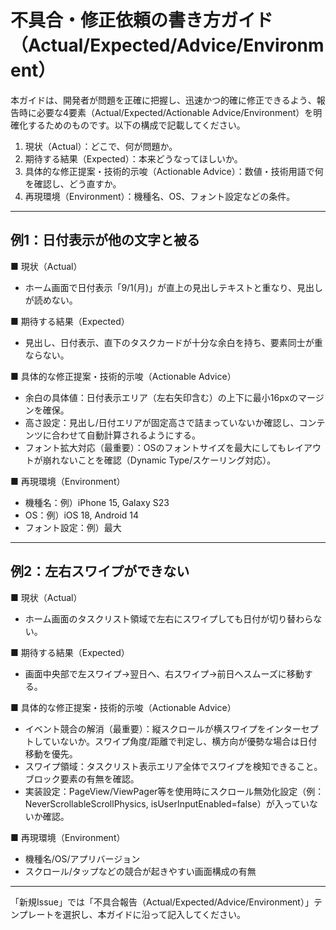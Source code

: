 # 不具合・修正依頼の書き方ガイド（Actual/Expected/Advice/Environment）

本ガイドは、開発者が問題を正確に把握し、迅速かつ的確に修正できるよう、報告時に必要な4要素（Actual/Expected/Actionable Advice/Environment）を明確化するためのものです。以下の構成で記載してください。

1. 現状（Actual）：どこで、何が問題か。
2. 期待する結果（Expected）：本来どうなってほしいか。
3. 具体的な修正提案・技術的示唆（Actionable Advice）：数値・技術用語で何を確認し、どう直すか。
4. 再現環境（Environment）：機種名、OS、フォント設定などの条件。

---

## 例1：日付表示が他の文字と被る

■ 現状（Actual）
- ホーム画面で日付表示「9/1(月)」が直上の見出しテキストと重なり、見出しが読めない。

■ 期待する結果（Expected）
- 見出し、日付表示、直下のタスクカードが十分な余白を持ち、要素同士が重ならない。

■ 具体的な修正提案・技術的示唆（Actionable Advice）
- 余白の具体値：日付表示エリア（左右矢印含む）の上下に最小16pxのマージンを確保。
- 高さ設定：見出し/日付エリアが固定高さで詰まっていないか確認し、コンテンツに合わせて自動計算されるようにする。
- フォント拡大対応（最重要）：OSのフォントサイズを最大にしてもレイアウトが崩れないことを確認（Dynamic Type/スケーリング対応）。

■ 再現環境（Environment）
- 機種名：例）iPhone 15, Galaxy S23
- OS：例）iOS 18, Android 14
- フォント設定：例）最大

---

## 例2：左右スワイプができない

■ 現状（Actual）
- ホーム画面のタスクリスト領域で左右にスワイプしても日付が切り替わらない。

■ 期待する結果（Expected）
- 画面中央部で左スワイプ→翌日へ、右スワイプ→前日へスムーズに移動する。

■ 具体的な修正提案・技術的示唆（Actionable Advice）
- イベント競合の解消（最重要）：縦スクロールが横スワイプをインターセプトしていないか。スワイプ角度/距離で判定し、横方向が優勢な場合は日付移動を優先。
- スワイプ領域：タスクリスト表示エリア全体でスワイプを検知できること。ブロック要素の有無を確認。
- 実装設定：PageView/ViewPager等を使用時にスクロール無効化設定（例：NeverScrollableScrollPhysics, isUserInputEnabled=false）が入っていないか確認。

■ 再現環境（Environment）
- 機種名/OS/アプリバージョン
- スクロール/タップなどの競合が起きやすい画面構成の有無

---

「新規Issue」では「不具合報告（Actual/Expected/Advice/Environment）」テンプレートを選択し、本ガイドに沿って記入してください。

